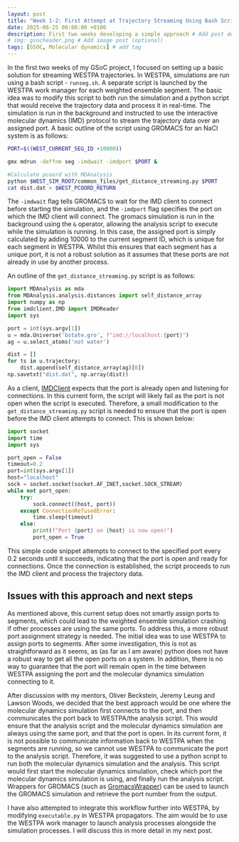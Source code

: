 ```yaml
---
layout: post
title: "Week 1-2: First Attempt at Trajectory Streaming Using Bash Scripting"
date: 2025-06-25 00:00:00 +0100
description: First two weeks developing a simple approach # Add post description (optional)
# img: gsocheader.png # Add image post (optional)
tags: [GSOC, Molecular dynamics] # add tag
---
```


In the first two weeks of my GSoC project,  I focused on setting up a basic solution for streaming WESTPA trajectories. In WESTPA, simulations are run using a bash script - `runseg.sh`. A separate script is launched by the WESTPA work manager for each weighted ensemble segment. The basic idea was to modify this script to both run the simulation and a python script that would receive the trajectory data and process it in real-time. The simulation is run in the background and instructed to use the interactive molecular dynamics (IMD) protocol to stream the trajectory data over an assigned port. A basic outline of the script using GROMACS for an NaCl system is as follows:

```bash
PORT=$((WEST_CURRENT_SEG_ID +10000))

gmx mdrun -deffnm seg -imdwait -imdport $PORT &

#Calculate pcoord with MDAnalysis
python $WEST_SIM_ROOT/common_files/get_distance_streaming.py $PORT
cat dist.dat > $WEST_PCOORD_RETURN
```
The `-imdwait` flag tells GROMACS to wait for the IMD client to connect before starting the simulation, and the `-imdport` flag specifies the port on which the IMD client will connect. The gromacs simulation is run in the background using the `&` operator, allowing the analysis script to execute while the simulation is running. In this case, the assigned port is simply calculated by adding 10000 to the current segment ID, which is unique for each segment in WESTPA. Whilst this ensures that each segment has a unique port, it is not a robust solution as it assumes that these ports are not already in use by another process.

An outline of the `get_distance_streaming.py` script is as follows:

```python
import MDAnalysis as mda
from MDAnalysis.analysis.distances import self_distance_array
import numpy as np
from imdclient.IMD import IMDReader
import sys

port = int(sys.argv[1])
u = mda.Universe('bstate.gro', f"imd://localhost:{port}")
ag = u.select_atoms('not water')

dist = []
for ts in u.trajectory:
    dist.append(self_distance_array(ag)[0])
np.savetxt("dist.dat", np.array(dist))
```
As a client, [IMDClient](https://github.com/Becksteinlab/imdclient) expects that the port is already open and listening for connections. In this current form, the script will likely fail as the port is not open when the script is executed. Therefore, a small modification to the `get_distance_streaming.py` script is needed to ensure that the port is open before the IMD client attempts to connect. This is shown below:

```python
import socket
import time
import sys

port_open = False
timeout=0.2
port=int(sys.argv[1])
host="localhost"
sock = socket.socket(socket.AF_INET,socket.SOCK_STREAM)
while not port_open:
    try:
        sock.connect((host, port))
    except ConnectionRefusedError:
        time.sleep(timeout)
    else:
        print(f"Port {port} on {host} is now open!")
        port_open = True
```
This simple code snippet attempts to connect to the specified port every 0.2 seconds until it succeeds, indicating that the port is open and ready for connections. Once the connection is established, the script proceeds to run the IMD client and process the trajectory data.

## Issues with this approach and next steps
As mentioned above, this current setup does not smartly assign ports to segments, which could lead to the weighted ensemble simulation crashing if other processes are using the same ports. To address this, a more robust port assignment strategy is needed. The initial idea was to use WESTPA to assign ports to segments. After some investigation, this is not as straightforward as it seems, as (as far as I am aware) python does not have a robust way to get all the open ports on a system. In addition, there is no way to guarantee that the port will remain open in the time between WESTPA assigning the port and the molecular dynamics simulation connecting to it. 

After discussion with my mentors, Oliver Beckstein, Jeremy Leung and Lawson Woods, we decided that the best approach would be one where the molecular dynamics simulation first connects to the port, and then communicates the port back to WESTPA/the analysis script. This would ensure that the analysis script and the molecular dynamics simulation are always using the same port, and that the port is open. In its current form, it is not possible to communicate information back to WESTPA when the segments are running, so we cannot use WESTPA to communicate the port to the analysis script. Therefore, it was suggested to use a python script to run both the molecular dynamics simulation and the analysis. This script would first start the molecular dynamics simulation, check which port the molecular dynamics simulation is using, and finally run the analysis script. Wrappers for GROMACS (such as [GromacsWrapper](https://gromacswrapper.readthedocs.io/en/latest/)) can be used to launch the GROMACS simulation and retrieve the port number from the output.

I have also attempted to integrate this workflow further into WESTPA, by modifying `executable.py` in WESTPA propagators. The aim would be to use the WESTPA work manager to launch analysis processes alongside the simulation processes. I will discuss this in more detail in my next post.